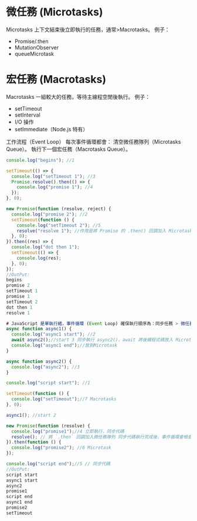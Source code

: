 # 微任務 (Microtasks)
Microtasks 上下文結束後立即執行的任務，通常>Macrotasks。
例子：
* Promise/.then
* MutationObserver
* queueMicrotask

# 宏任務 (Macrotasks)
Macrotasks 一組較大的任務，等待主線程空閒後執行。
例子：
* setTimeout
* setInterval
* I/O 操作
* setImmediate（Node.js 特有）

工作流程（Event Loop）
每次事件循環都會：
清空微任務隊列（Microtasks Queue）。
執行下一個宏任務（Macrotasks Queue）。


``` javascript
console.log("begins"); //1

setTimeout(() => {
  console.log("setTimeout 1"); //3
  Promise.resolve().then(() => {
    console.log("promise 1"); //4
  });
}, 0);

new Promise(function (resolve, reject) {
  console.log("promise 2"); //2
  setTimeout(function () {
    console.log("setTimeout 2"); //5 
    resolve("resolve 1"); //作用是將 Promise 的 .then() 回調加入 Microtask 隊列 
  }, 0);
}).then((res) => {
  console.log("dot then 1");
  setTimeout(() => {
    console.log(res);
  }, 0);
});
//OutPut:
begins
promise 2
setTimeout 1
promise 1
setTimeout 2
dot then 1
resolve 1

# JavaScript 是單執行緒，事件循環 (Event Loop) 確保執行順序為：同步任務 > 微任務 (Microtasks) > 宏任務 (Macrotasks)
async function async1() {
  console.log("async1 start"); //2
  await async2();//start 3 同步執行 async2()，await 將後續程式碼放入 Microtask 
  console.log("async1 end");//放到Microtask
}

async function async2() {
  console.log("async2"); //3
}

console.log("script start"); //1

setTimeout(function () {
  console.log("setTimeout");//7 Macrotasks
}, 0);

async1(); //start 2

new Promise(function (resolve) {
  console.log("promise1");//4 立即執行，同步代碼
  resolve(); // 將 `.then` 回調加入微任務隊列 同步代碼執行完成後，事件循環會檢查微任務隊列
}).then(function () {
  console.log("promise2"); //6 Microtask
});

console.log("script end");//5 // 同步代碼
//OutPut:
script start
async1 start
async2
promise1
script end
async1 end
promise2
setTimeout
